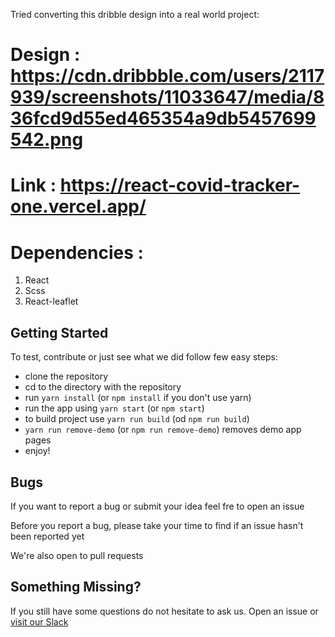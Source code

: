 Tried converting this dribble design into a real world project: 
# Design : https://cdn.dribbble.com/users/2117939/screenshots/11033647/media/836fcd9d55ed465354a9db5457699542.png

# Link : https://react-covid-tracker-one.vercel.app/

# Dependencies : 
1. React
2. Scss
3. React-leaflet

## Getting Started
To test, contribute or just see what we did follow few easy steps:
- clone the repository
- cd to the directory with the repository
- run `yarn install` (or `npm install` if you don't use yarn)
- run the app using `yarn start` (or `npm start`)
- to build project use `yarn run build` (od `npm run build`)
- `yarn run remove-demo` (or `npm run remove-demo`) removes demo app pages
- enjoy!

## Bugs
If you want to report a bug or submit your idea feel fre to open an issue

Before you report a bug, please take your time to find if an issue hasn't been reported yet

We're also open to pull requests

## Something Missing?
If you still have some questions do not hesitate to ask us. Open an issue or [visit our Slack](https://mdbbetatest.slack.com)
